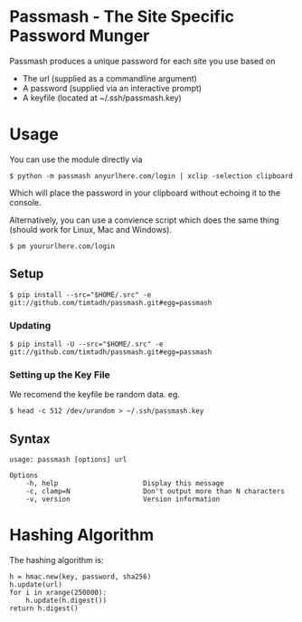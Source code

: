 Passmash - The Site Specific Password Munger
============================================

Passmash produces a unique password for each site you use based on

- The url (supplied as a commandline argument)
- A password (supplied via an interactive prompt)
- A keyfile (located at ~/.ssh/passmash.key)


Usage
=====

You can use the module directly via 

    $ python -m passmash anyurlhere.com/login | xclip -selection clipboard

Which will place the password in your clipboard without echoing it to the console.

Alternatively, you can use a convience script which does the same thing (should
work for Linux, Mac and Windows).

    $ pm yoururlhere.com/login


Setup
-----

    $ pip install --src="$HOME/.src" -e git://github.com/timtadh/passmash.git#egg=passmash

### Updating
  
    $ pip install -U --src="$HOME/.src" -e git://github.com/timtadh/passmash.git#egg=passmash

### Setting up the Key File
    
We recomend the keyfile be random data. eg.

    $ head -c 512 /dev/urandom > ~/.ssh/passmash.key


Syntax
------

    usage: passmash [options] url 

    Options
        -h, help                     Display this message
        -c, clamp=N                  Don't output more than N characters
        -v, version                  Version information


Hashing Algorithm
=================

The hashing algorithm is:

    h = hmac.new(key, password, sha256)
    h.update(url)
    for i in xrange(250000):
        h.update(h.digest())
    return h.digest()


